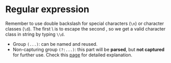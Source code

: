 # Regular expression

Remember to use double backslash for special characters (`\n`) or character classes (`\d`). The first \ is to escape the second \, so we get a valid character class in string by typing `\\d`.

-   Group `(...)`: can be named and reused.
-   Non-capturing group `(?:...)`: this part will be **parsed**, but **not captured** for further use. Check this [page](https://stackoverflow.com/questions/3512471/what-is-a-non-capturing-group-in-regular-expressions) for detailed explanation.